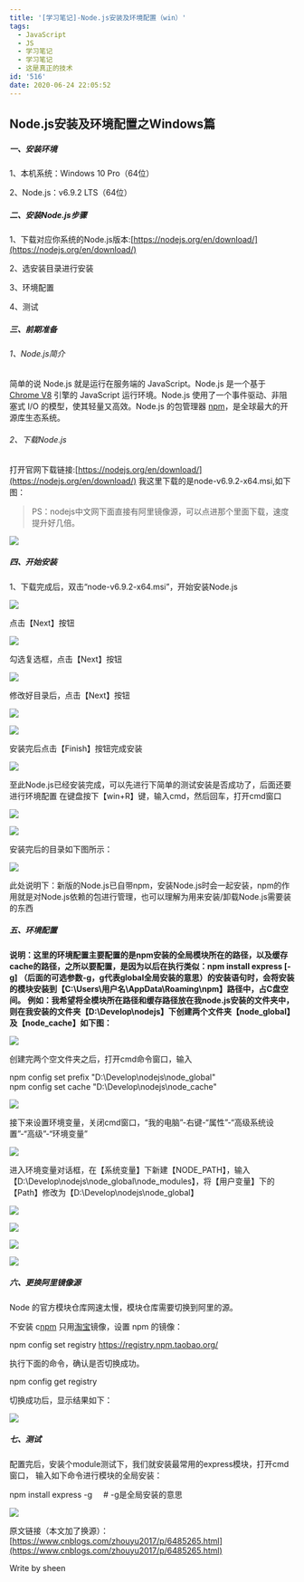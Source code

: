 ```yaml
---
title: '[学习笔记]-Node.js安装及环境配置（win）'
tags:
  - JavaScript
  - JS
  - 学习笔记
  - 学习笔记
  - 这是真正的技术
id: '516'
date: 2020-06-24 22:05:52
---
```


Node.js安装及环境配置之Windows篇
-----------------------

##### 一、安装环境

1、本机系统：Windows 10 Pro（64位）

2、Node.js：v6.9.2 LTS（64位）

##### 二、安装Node.js步骤

1、下载对应你系统的Node.js版本:[https://nodejs.org/en/download/](https://nodejs.org/en/download/)

2、选安装目录进行安装

3、环境配置

4、测试

##### 三、前期准备

###### 1、Node.js简介

简单的说 Node.js 就是运行在服务端的 JavaScript。Node.js 是一个基于 [Chrome V8](https://developers.google.com/v8/) 引擎的 JavaScript 运行环境。Node.js 使用了一个事件驱动、非阻塞式 I/O 的模型，使其轻量又高效。Node.js 的包管理器 [npm](https://www.npmjs.com/)，是全球最大的开源库生态系统。

###### 2、下载Node.js

打开官网下载链接:[https://nodejs.org/en/download/](https://nodejs.org/en/download/) 我这里下载的是node-v6.9.2-x64.msi,如下图：

> PS：nodejs中文网下面直接有阿里镜像源，可以点进那个里面下载，速度提升好几倍。

![](http://www.sheensong.top/wordpress/wp-content/uploads/2020/06/2267589-bb1555667d5355af.png)

##### 四、开始安装

1、下载完成后，双击“node-v6.9.2-x64.msi”，开始安装Node.js

![](http://www.sheensong.top/wordpress/wp-content/uploads/2020/06/2267589-131af95ee6ebc811.png)

点击【Next】按钮

![](http://www.sheensong.top/wordpress/wp-content/uploads/2020/06/2267589-69648c7b8aa496fe.png)

勾选复选框，点击【Next】按钮

![](http://www.sheensong.top/wordpress/wp-content/uploads/2020/06/2267589-b87cc08121e1c880.png)

修改好目录后，点击【Next】按钮

![](http://www.sheensong.top/wordpress/wp-content/uploads/2020/06/2267589-f40b21a6ccbebefa.png)

![](http://www.sheensong.top/wordpress/wp-content/uploads/2020/06/2267589-3a9b3706c81fb5fa.png)

安装完后点击【Finish】按钮完成安装

![](http://www.sheensong.top/wordpress/wp-content/uploads/2020/06/2267589-adca4baa7f0d7190.png)

至此Node.js已经安装完成，可以先进行下简单的测试安装是否成功了，后面还要进行环境配置 在键盘按下【win+R】键，输入cmd，然后回车，打开cmd窗口

![](http://www.sheensong.top/wordpress/wp-content/uploads/2020/06/2267589-19531194e378a38a.png)

![](http://www.sheensong.top/wordpress/wp-content/uploads/2020/06/2267589-2c9ced41baca7c1e.png)

安装完后的目录如下图所示：

![](http://www.sheensong.top/wordpress/wp-content/uploads/2020/06/2267589-261e36d32bc47133.png)

此处说明下：新版的Node.js已自带npm，安装Node.js时会一起安装，npm的作用就是对Node.js依赖的包进行管理，也可以理解为用来安装/卸载Node.js需要装的东西

##### 五、环境配置

**说明：这里的环境配置主要配置的是npm安装的全局模块所在的路径，以及缓存cache的路径，之所以要配置，是因为以后在执行类似：npm install express \[-g\] （后面的可选参数-g，g代表global全局安装的意思）的安装语句时，会将安装的模块安装到【C:\\Users\\用户名\\AppData\\Roaming\\npm】路径中，占C盘空间。** **例如：我希望将全模块所在路径和缓存路径放在我node.js安装的文件夹中，则在我安装的文件夹【D:\\Develop\\nodejs】下创建两个文件夹【node\_global】及【node\_cache】如下图：**

![](http://www.sheensong.top/wordpress/wp-content/uploads/2020/06/2267589-51ed23771f3a86e2.png)

创建完两个空文件夹之后，打开cmd命令窗口，输入

npm config set prefix "D:\\Develop\\nodejs\\node\_global"  
npm config set cache "D:\\Develop\\nodejs\\node\_cache"

![](http://www.sheensong.top/wordpress/wp-content/uploads/2020/06/2267589-e22cf1b878275757.png)

接下来设置环境变量，关闭cmd窗口，“我的电脑”-右键-“属性”-“高级系统设置”-“高级”-“环境变量”

![](http://www.sheensong.top/wordpress/wp-content/uploads/2020/06/2267589-7fd332c898799325.png)

进入环境变量对话框，在【系统变量】下新建【NODE\_PATH】，输入【D:\\Develop\\nodejs\\node\_global\\node\_modules】，将【用户变量】下的【Path】修改为【D:\\Develop\\nodejs\\node\_global】

![](http://www.sheensong.top/wordpress/wp-content/uploads/2020/06/2267589-ca94af8646fab0b4.png)

![](http://www.sheensong.top/wordpress/wp-content/uploads/2020/06/2267589-d469f4d79081582a.png)

![](http://www.sheensong.top/wordpress/wp-content/uploads/2020/06/2267589-f46d2598f3d53958.png)

![](http://www.sheensong.top/wordpress/wp-content/uploads/2020/06/2267589-3c48768a577428f5.png)

##### 六、更换阿里镜像源

Node 的官方模块仓库网速太慢，模块仓库需要切换到阿里的源。

不安装 c[npm](https://www.baidu.com/s?wd=npm&tn=24004469_oem_dg&rsv_dl=gh_pl_sl_csd) 只用[淘宝](https://www.baidu.com/s?wd=%E6%B7%98%E5%AE%9D&tn=24004469_oem_dg&rsv_dl=gh_pl_sl_csd)镜像，设置 npm 的镜像：

npm config set registry https://registry.npm.taobao.org/

执行下面的命令，确认是否切换成功。

npm config get registry

切换成功后，显示结果如下：

![](http://www.sheensong.top/wordpress/wp-content/uploads/2020/06/image-20200624215523139-1.png)

##### 七、测试

配置完后，安装个module测试下，我们就安装最常用的express模块，打开cmd窗口， 输入如下命令进行模块的全局安装：

npm install express -g     # -g是全局安装的意思

![](http://www.sheensong.top/wordpress/wp-content/uploads/2020/06/2267589-fb7a6e61c1b99541.png)

原文链接（本文加了换源）：[https://www.cnblogs.com/zhouyu2017/p/6485265.html](https://www.cnblogs.com/zhouyu2017/p/6485265.html)

Write by sheen